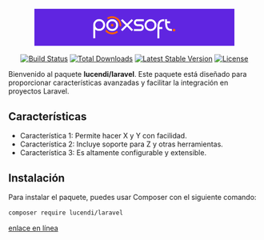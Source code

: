 <p align="center"><a href="http://poxsoft.com" target="_blank"><img src="src/img/poxsoft.png" width="400" alt="Poxsoft Logo"></a></p>

<p align="center">
    <a href="https://github.com/laravel/framework/actions"><img src="https://img.shields.io/badge/Github-Free_code-red" alt="Build Status"></a>
    <a href="https://packagist.org/packages/lucendi/laravel"><img src="https://img.shields.io/badge/downloads-1M-green" alt="Total Downloads"></a>
    <a href="https://packagist.org/packages/lucendi/laravel"><img src="https://img.shields.io/badge/packagist-v1.0.0-blue" alt="Latest Stable Version"></a>
    <a href="https://packagist.org/packages/lucendi/laravel"><img src="https://img.shields.io/badge/license-GPL_2.0-green" alt="License"></a>
</p>

Bienvenido al paquete **lucendi/laravel**. Este paquete está diseñado para proporcionar características avanzadas y facilitar la integración en proyectos Laravel.

## Características
- Característica 1: Permite hacer X y Y con facilidad.
- Característica 2: Incluye soporte para Z y otras herramientas.
- Característica 3: Es altamente configurable y extensible.

## Instalación
Para instalar el paquete, puedes usar Composer con el siguiente comando:

```bash
composer require lucendi/laravel
```

[enlace en línea](http://poxsoft.com)